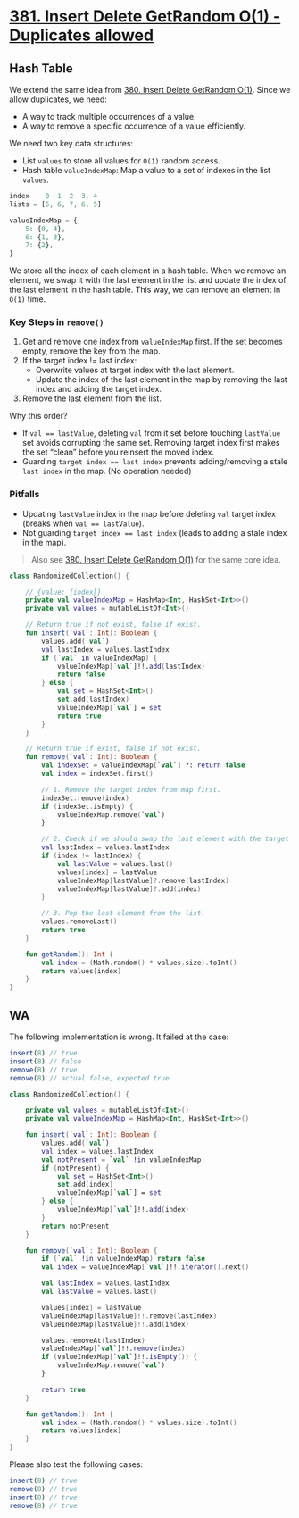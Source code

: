 # [381. Insert Delete GetRandom O(1) - Duplicates allowed](https://leetcode.com/problems/insert-delete-getrandom-o1-duplicates-allowed/description/)

## Hash Table
We extend the same idea from [380. Insert Delete GetRandom O(1)](../leetcode/380.insert-delete-getrandom-o1.md). Since we allow duplicates, we need:
* A way to track multiple occurrences of a value.
* A way to remove a specific occurrence of a value efficiently.

We need two key data structures:
* List `values` to store all values for `O(1)` random access.
* Hash table `valueIndexMap`: Map a value to a set of indexes in the list `values`.

```js
index    0  1  2  3, 4
lists = [5, 6, 7, 6, 5]

valueIndexMap = {
    5: {0, 4},
    6: {1, 3},
    7: {2},
}
```

We store all the index of each element in a hash table. When we remove an element, we swap it with the last element in the list and update the index of the last element in the hash table. This way, we can remove an element in `O(1)` time.

### Key Steps in `remove()`
1. Get and remove one index from `valueIndexMap` first. If the set becomes empty, remove the key from the map.
2. If the target index != last index:
    * Overwrite values at target index with the last element.
    * Update the index of the last element in the map by removing the last index and adding the target index.
3. Remove the last element from the list.

Why this order?
* If `val == lastValue`, deleting `val` from it set before touching `lastValue` set avoids corrupting the same set. Removing target index first makes the set “clean” before you reinsert the moved index.
* Guarding `target index == last index` prevents adding/removing a stale `last index` in the map. (No operation needed)

### Pitfalls
* Updating `lastValue` index in the map before deleting `val` target index (breaks when `val == lastValue`).
* Not guarding `target index == last index` (leads to adding a stale index in the map).

> Also see [380. Insert Delete GetRandom O(1)](../leetcode/380.insert-delete-getrandom-o1.md) for the same core idea.

```kotlin
class RandomizedCollection() {

    // {value: {index}}
    private val valueIndexMap = HashMap<Int, HashSet<Int>>()
    private val values = mutableListOf<Int>()

    // Return true if not exist, false if exist.
    fun insert(`val`: Int): Boolean {
        values.add(`val`)
        val lastIndex = values.lastIndex
        if (`val` in valueIndexMap) {
            valueIndexMap[`val`]!!.add(lastIndex)
            return false
        } else {
            val set = HashSet<Int>()
            set.add(lastIndex)
            valueIndexMap[`val`] = set
            return true
        }
    }

    // Return true if exist, false if not exist.
    fun remove(`val`: Int): Boolean {
        val indexSet = valueIndexMap[`val`] ?: return false
        val index = indexSet.first()

        // 1. Remove the target index from map first.
        indexSet.remove(index)
        if (indexSet.isEmpty) {
            valueIndexMap.remove(`val`)
        }

        // 2. Check if we should swap the last element with the target element.
        val lastIndex = values.lastIndex
        if (index != lastIndex) {
            val lastValue = values.last()
            values[index] = lastValue
            valueIndexMap[lastValue]?.remove(lastIndex)
            valueIndexMap[lastValue]?.add(index)
        }

        // 3. Pop the last element from the list.
        values.removeLast()
        return true
    }

    fun getRandom(): Int {
        val index = (Math.random() * values.size).toInt()
        return values[index]
    }
}
```

## WA
The following implementation is wrong. It failed at the case:

```js
insert(8) // true
insert(8) // false
remove(8) // true
remove(8) // actual false, expected true.
```

```kotlin
class RandomizedCollection() {

    private val values = mutableListOf<Int>()
    private val valueIndexMap = HashMap<Int, HashSet<Int>>()

    fun insert(`val`: Int): Boolean {
        values.add(`val`)
        val index = values.lastIndex
        val notPresent = `val` !in valueIndexMap
        if (notPresent) {
            val set = HashSet<Int>()
            set.add(index)
            valueIndexMap[`val`] = set
        } else {
            valueIndexMap[`val`]!!.add(index)
        }
        return notPresent
    }

    fun remove(`val`: Int): Boolean {
        if (`val` !in valueIndexMap) return false
        val index = valueIndexMap[`val`]!!.iterator().next()

        val lastIndex = values.lastIndex
        val lastValue = values.last()

        values[index] = lastValue
        valueIndexMap[lastValue]!!.remove(lastIndex)
        valueIndexMap[lastValue]!!.add(index)

        values.removeAt(lastIndex)
        valueIndexMap[`val`]!!.remove(index)
        if (valueIndexMap[`val`]!!.isEmpty()) {
            valueIndexMap.remove(`val`)
        }

        return true
    }

    fun getRandom(): Int {
        val index = (Math.random() * values.size).toInt()
        return values[index]
    }
}
```

Please also test the following cases:
```js
insert(8) // true
remove(8) // true
insert(8) // true
remove(8) // true.
```